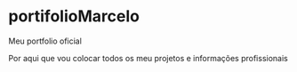 # portifolioMarcelo
 
 <p> Meu portfolio oficial </p>
 <p> Por aqui que vou colocar todos os meu projetos e informações profissionais </p> 
